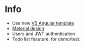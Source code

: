 # Info
- Use new [VS Angular template](https://docs.microsoft.com/en-us/aspnet/core/spa/angular?tabs=visual-studio)
- [Material design](https://material.angular.io/)
- Users and JWT authentication 
- Todo list feauture, for demo/test.
